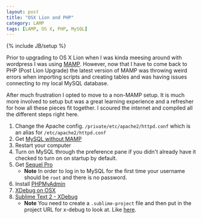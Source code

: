 ```yaml
---
layout: post
title: "OSX Lion and PHP"
category: LAMP
tags: [LAMP, OS X, PHP, MySQL]
---
```

{% include JB/setup %}

Prior to upgrading to OS X Lion when I was kinda meesing around with wordpress I was using [MAMP](http://www.mamp.info/en/index.html). However, now that I have to come back to PHP (Post Lion Upgrade) the latest version of MAMP was throwing weird errors when importing scripts and creating tables and was having issues connecting to my local MySQL database.

After much frustration I opted to move to a non-MAMP setup. It is much more involved to setup but was a great learning experience and a refresher for how all these pieces fit together. I scoured the internet and compiled all the different steps right here.

1. Change the Apache config. `/private/etc/apache2/httpd.conf` which is an alias for `/etc/apache2/httpd.conf`
2. Get [MySQL without MAMP](http://brettu.com/education-wordpress-development-environment-setup-without-mamp-on-osx-lion/)
3. Restart your computer
4. Turn on MySQL through the preference pane if you didn't already have it checked to turn on on startup by default.
5. Get [Sequel Pro](http://www.sequelpro.com/)
    - **Note** In order to log in to MySQL for the first time your username should be `root` and there is no password.
6. Install [PHPMyAdmin](http://www.djangoapp.com/blog/2011/07/24/installing-phpmyadmin-on-mac-os-x-lion/)
7. [XDebug on OSX](http://johnmclaughlin.info/blog/getting-php-xdebug-working-again-on-mac-os-x-10-7-lion/)
8. [Sublime Text 2 - XDebug](https://github.com/Kindari/SublimeXdebug)
    - **Note** You need to create a `.sublime-project` file and then put in the project URL for x-debug to look at. Like [here](https://github.com/Kindari/SublimeXdebug#session-based-debugging).